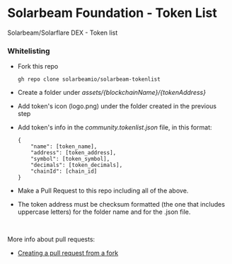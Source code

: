 # Solarbeam Foundation - Token List

Solarbeam/Solarflare DEX - Token list

### Whitelisting

- Fork this repo
  ```
  gh repo clone solarbeamio/solarbeam-tokenlist
  ```

- Create a folder under *assets/{blockchainName}/{tokenAddress}*
- Add token's icon (logo.png) under the folder created in the previous step
- Add token's info in the *community.tokenlist.json* file, in this format:
  ```
  {
      "name": [token_name],
      "address": [token_address],
      "symbol": [token_symbol],
      "decimals": [token_decimals],
      "chainId": [chain_id]
  }
  ```
- Make a Pull Request to this repo including all of the above.
- The token address must be checksum formatted (the one that includes uppercase letters) for the folder name and for the .json file.

<br>

More info about pull requests:
- [Creating a pull request from a fork](https://docs.github.com/en/github/collaborating-with-pull-requests/proposing-changes-to-your-work-with-pull-requests/creating-a-pull-request-from-a-fork)
